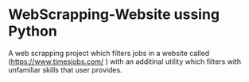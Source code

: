 # WebScrapping-Website ussing Python

A web scrapping project which filters jobs in a website called (https://www.timesjobs.com/ ) with an additinal utility which filters with unfamiliar skills that user provides.
